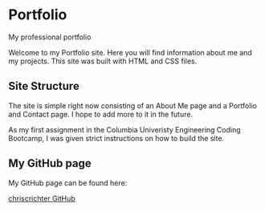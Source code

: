 # Portfolio
My professional portfolio


Welcome to my Portfolio site. Here you will find information about me and my projects. This site was built with HTML and CSS files.


## Site Structure

The site is simple right now consisting of an About Me page and a Portfolio and Contact page. I hope to add more to it in the future.

As my first assignment in the Columbia Univeristy Engineering Coding Bootcamp, I was given strict instructions on how to build the site.


## My GitHub page

My GitHub page can be found here:

[chriscrichter GitHub](https://github.com/chriscrichter)
